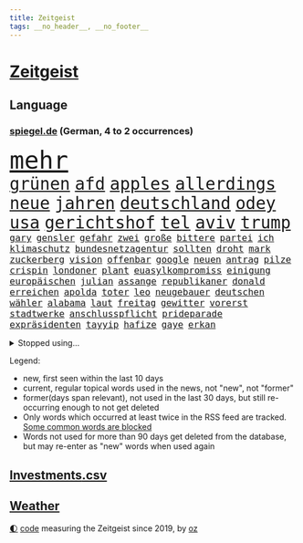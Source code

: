 ```yaml
---
title: Zeitgeist
tags: __no_header__, __no_footer__
---
```


# [Zeitgeist](https://oliz.io/zeitgeist/)

## Language

<h3><a href="https://www.spiegel.de" target="_blank">spiegel.de</a> (German, 4 to 2 occurrences)</h3>
<p style="font-family:monospace">
<span style="font-size:32pt"><a href="news_links.html#mehr" class="current">mehr</a></span>
<br>
<span style="font-size:22pt"><a href="news_links.html#grünen" class="current">grünen</a></span>
<span style="font-size:22pt"><a href="news_links.html#afd" class="current">afd</a></span>
<span style="font-size:22pt"><a href="news_links.html#apples" class="current">apples</a></span>
<span style="font-size:22pt"><a href="news_links.html#allerdings" class="current">allerdings</a></span>
<span style="font-size:22pt"><a href="news_links.html#neue" class="current">neue</a></span>
<span style="font-size:22pt"><a href="news_links.html#jahren" class="current">jahren</a></span>
<span style="font-size:22pt"><a href="news_links.html#deutschland" class="current">deutschland</a></span>
<span style="font-size:22pt"><a href="news_links.html#odey" class="new">odey</a></span>
<span style="font-size:22pt"><a href="news_links.html#usa" class="current">usa</a></span>
<span style="font-size:22pt"><a href="news_links.html#gerichtshof" class="current">gerichtshof</a></span>
<span style="font-size:22pt"><a href="news_links.html#tel" class="current">tel</a></span>
<span style="font-size:22pt"><a href="news_links.html#aviv" class="current">aviv</a></span>
<span style="font-size:22pt"><a href="news_links.html#trump" class="current">trump</a></span>
<br>
<span style="font-size:12pt"><a href="news_links.html#gary" class="current">gary</a></span>
<span style="font-size:12pt"><a href="news_links.html#gensler" class="new">gensler</a></span>
<span style="font-size:12pt"><a href="news_links.html#gefahr" class="current">gefahr</a></span>
<span style="font-size:12pt"><a href="news_links.html#zwei" class="current">zwei</a></span>
<span style="font-size:12pt"><a href="news_links.html#große" class="current">große</a></span>
<span style="font-size:12pt"><a href="news_links.html#bittere" class="new">bittere</a></span>
<span style="font-size:12pt"><a href="news_links.html#partei" class="current">partei</a></span>
<span style="font-size:12pt"><a href="news_links.html#ich" class="current">ich</a></span>
<span style="font-size:12pt"><a href="news_links.html#klimaschutz" class="current">klimaschutz</a></span>
<span style="font-size:12pt"><a href="news_links.html#bundesnetzagentur" class="current">bundesnetzagentur</a></span>
<span style="font-size:12pt"><a href="news_links.html#sollten" class="current">sollten</a></span>
<span style="font-size:12pt"><a href="news_links.html#droht" class="current">droht</a></span>
<span style="font-size:12pt"><a href="news_links.html#mark" class="current">mark</a></span>
<span style="font-size:12pt"><a href="news_links.html#zuckerberg" class="current">zuckerberg</a></span>
<span style="font-size:12pt"><a href="news_links.html#vision" class="current">vision</a></span>
<span style="font-size:12pt"><a href="news_links.html#offenbar" class="current">offenbar</a></span>
<span style="font-size:12pt"><a href="news_links.html#google" class="current">google</a></span>
<span style="font-size:12pt"><a href="news_links.html#neuen" class="current">neuen</a></span>
<span style="font-size:12pt"><a href="news_links.html#antrag" class="current">antrag</a></span>
<span style="font-size:12pt"><a href="news_links.html#pilze" class="new">pilze</a></span>
<span style="font-size:12pt"><a href="news_links.html#crispin" class="new">crispin</a></span>
<span style="font-size:12pt"><a href="news_links.html#londoner" class="current">londoner</a></span>
<span style="font-size:12pt"><a href="news_links.html#plant" class="current">plant</a></span>
<span style="font-size:12pt"><a href="news_links.html#euasylkompromiss" class="new">euasylkompromiss</a></span>
<span style="font-size:12pt"><a href="news_links.html#einigung" class="current">einigung</a></span>
<span style="font-size:12pt"><a href="news_links.html#europäischen" class="current">europäischen</a></span>
<span style="font-size:12pt"><a href="news_links.html#julian" class="current">julian</a></span>
<span style="font-size:12pt"><a href="news_links.html#assange" class="current">assange</a></span>
<span style="font-size:12pt"><a href="news_links.html#republikaner" class="current">republikaner</a></span>
<span style="font-size:12pt"><a href="news_links.html#donald" class="current">donald</a></span>
<span style="font-size:12pt"><a href="news_links.html#erreichen" class="current">erreichen</a></span>
<span style="font-size:12pt"><a href="news_links.html#apolda" class="new">apolda</a></span>
<span style="font-size:12pt"><a href="news_links.html#toter" class="current">toter</a></span>
<span style="font-size:12pt"><a href="news_links.html#leo" class="new">leo</a></span>
<span style="font-size:12pt"><a href="news_links.html#neugebauer" class="current">neugebauer</a></span>
<span style="font-size:12pt"><a href="news_links.html#deutschen" class="current">deutschen</a></span>
<span style="font-size:12pt"><a href="news_links.html#wähler" class="current">wähler</a></span>
<span style="font-size:12pt"><a href="news_links.html#alabama" class="current">alabama</a></span>
<span style="font-size:12pt"><a href="news_links.html#laut" class="current">laut</a></span>
<span style="font-size:12pt"><a href="news_links.html#freitag" class="current">freitag</a></span>
<span style="font-size:12pt"><a href="news_links.html#gewitter" class="new">gewitter</a></span>
<span style="font-size:12pt"><a href="news_links.html#vorerst" class="current">vorerst</a></span>
<span style="font-size:12pt"><a href="news_links.html#stadtwerke" class="current">stadtwerke</a></span>
<span style="font-size:12pt"><a href="news_links.html#anschlusspflicht" class="new">anschlusspflicht</a></span>
<span style="font-size:12pt"><a href="news_links.html#prideparade" class="new">prideparade</a></span>
<span style="font-size:12pt"><a href="news_links.html#expräsidenten" class="current">expräsidenten</a></span>
<span style="font-size:12pt"><a href="news_links.html#tayyip" class="current">tayyip</a></span>
<span style="font-size:12pt"><a href="news_links.html#hafize" class="new">hafize</a></span>
<span style="font-size:12pt"><a href="news_links.html#gaye" class="current">gaye</a></span>
<span style="font-size:12pt"><a href="news_links.html#erkan" class="new">erkan</a></span>
</p>
<details>
<summary>Stopped using...</summary>
<p class="former" style="font-size:12pt">
bemüht(961) fdpchef(961) kehrt(961) alarm(960) aussage(960) gewissen(960) hervor(960) magdeburg(960) himmel(959) rheinlandpfalz(959) verweigert(959) welle(959) fühlen(958) lieber(958) löhne(958) weltkrieg(958) blicken(957) entwurf(957) festnahme(957) hinaus(957) schwangerschaft(957) tötete(957) versprach(957) weiße(957) zahlreichen(957) ausländische(956) beschimpft(956) drosten(956) klein(956) lastwagen(956) tom(956) eindruck(955) kurzem(955) verkauf(955) verschiebt(955) dominiert(954) kontrolliert(954) sogenannte(954) tschechien(954) bayerns(953) carsten(953) passieren(953) riss(953) standort(953) steigenden(953) tausend(953) tiktok(953) begründung(952) berichterstattung(952) blieben(952) elfmeter(952) fahrrad(952) historiker(952) kiel(952) rtl(952) unmut(952) vorliegt(952) alpen(951) badenwürttembergs(951) bmw(951) christine(951) david(951) engagement(951) gesunken(951) gründer(951) höchste(951) hört(951) jüngste(951) nominiert(951) bahnhof(950) gutachten(950) verhängen(950) falsch(949) gegenteil(949) spdpolitiker(949) überlebte(949) bestehen(948) elektroauto(948) gestrichen(948) lebte(948) moderne(948) rückt(948) stets(948) ermöglichen(947) mitteln(947) mode(947) möglichst(947) problemen(947) spekuliert(947) tötet(947) babys(946) infektion(946) meist(946) 43(945) 600(945) amnesty(945) kaputt(945) lkw(945) täglich(945) umsatz(945) enthüllt(944) missbraucht(944) schottland(944) zugelassen(944) ökonom(944) besuchen(943) einreise(943) fußballprofi(943) sinnvoll(943) tokio(943) milliarde(942) reporter(942) trafen(942) appell(941) nachgewiesen(941) reiste(941) bewegen(940) gesamten(940) körperverletzung(940) marke(940) 3000(939) ereignisse(939) kontakte(939) presse(939) mieten(938) offiziellen(938) pflanzen(938) entsetzen(937) dran(935) umgeht(935) genauso(934) option(934) rollt(934) empfängt(933) spiegelumfrage(933) bürgerinnen(931) hoffnungen(930) ähnlich(930) journalist(929) schneider(929) unzufrieden(928) damals(927) wachsen(926) ämter(926) karten(925) landesweit(925) projekte(924) gehörte(922) abhängig(918) 91(914) verpasste(913) überfall(910) empfangen(908) bbc(904) startup(900) einfache(888) berichtete(863) räumte(847) cent(846) konfrontation(839) belästigung(826) verantwortliche(796) erschoss(789) unis(767) gewalttat(762) willkommen(760) notenbank(721) kontinent(718) drohende(711) 72(685) zugestimmt(670) brücken(668) bedankt(667) flut(667) gesund(658) amoklauf(656) superstars(656) komitee(654) 120(653) highlights(650) jenseits(640) wirtschaftskrise(632) hoffenheim(631) zurückziehen(630) moderner(627) kritischen(625) tabellenführer(625) universität(618) gesetzentwurf(612) royals(612) vorteil(605) söders(603) bekräftigt(601) schulden(600) großbank(593) mehrfamilienhaus(590) minus(587) bettina(586) bahnen(585) empfehlen(584) gewachsen(576) strackzimmermann(576) größtem(574) magazin(572) radikaler(568) inklusive(564) gletscher(561) coaching(553) fahndet(553) gewaltsamen(547) akw(544) auseinandersetzungen(540) gesteckt(535) guterres(535) schloss(532) motive(529) kretschmann(525) angekündigte(523) kriegs(523) zustimmung(523) teuerung(519) öffentlichrechtlichen(519) marieagnes(513) bat(509) stuhl(500) verpflichtung(500) verschwinden(494) gerichte(490) wettkampf(486) buckinghampalast(479) damalige(478) herausgefunden(478) afrikanischen(476) filmemacher(476) journalismus(473) tempolimit(473) geiselnahme(472) überzeugung(470) abseits(463) versteckte(463) sitz(459) absagen(453) geplanter(452) don(449) first(442) pannen(442) verschwörung(442) vorab(442) sanktioniert(439) ankommt(438) nukleare(437) betrieben(436) töchter(435) söhne(432) saporischschja(430) messerangriff(429) lindners(427) breiten(425) iranische(422) bewusst(421) prominenter(421) koch(420) modernen(420) lohn(418) braunschweig(416) ten(414) ergab(412) zuflucht(412) auslösen(410) abgrund(408) erlauben(408) g20(408) talent(408) spannung(407) suchten(407) fußballerinnen(406) schwarzes(403) großmutter(396) beliebtesten(395) filialen(391) hammer(386) franken(384) discounter(377) gepäck(376) prominenten(374) würdigt(373) carlo(372) lösungen(369) 8(365) dinner(364) einstecken(364) lidl(363) 80000(362) zeremonie(362) 110(361) kaiserslautern(361) budapest(359) steuerzahler(359) erdoğans(357) verklagen(357) elisabeth(356) save(352) oklahoma(349) 21jähriger(348) galten(348) künstlichen(346) andrew(344) grundschule(344) 86(342) camilla(342) massenproteste(341) update(340) mitgeteilt(339) notaufnahme(339) tempel(339) valley(339) neustart(337) olympischen(337) fehlten(336) nationale(335) mob(334) alzheimer(333) persönlicher(333) verbraucherzentrale(332) zuwanderung(332) verunglückten(331) bruno(328) sehe(327) fragwürdig(325) verspottet(324) dramatische(323) image(323) heißer(319) us(318) erlegen(317) fehlenden(312) ungerecht(312) fasst(310) repressionen(310) zurückhaltung(310) legal(309) oslo(309) starkwatzinger(309) einschlag(308) jubeln(308) ähnlichen(308) umweltschützer(305) eukommissar(304) freigabe(304) klimaschützer(304) ältesten(304) tode(302) scheiterten(301) etlichen(299) unterkunft(299) scheiden(294) überlastet(294) daneben(292) diana(292) nebenwirkungen(288) neukölln(288) raten(285) shitstorm(285) 25000(284) bürgergeld(284) hetze(283) hinrichtung(283) einziges(282) marvin(281) gründete(279) tücken(279) raketenangriffen(278) harmlos(277) ticketpreise(276) atomkraftwerk(275) wenigstens(272) elefanten(271) schwachstellen(271) herunter(269) vergisst(265) jackson(264) verurteilter(264) entstehen(262) angler(261) behindert(261) bussen(261) überreste(260) kündigung(259) stephan(259) durant(255) ernährung(255) zutritt(255) bauart(254) listen(254) unionsfraktion(254) beschwert(253) feierten(253) roboter(253) moralische(252) freigegeben(249) raumfahrt(247) monika(245) johan(244) stützt(241) beherrscht(240) wasserversorgung(240) wohnraum(240) fußballfans(239) krone(239) spiels(239) windsor(239) angesehen(238) caroline(238) königshaus(237) finanzkrise(236) legendär(236) hessischen(235) kurswechsel(235) phoenix(235) fortschritte(234) lkwfahrer(233) schwächt(233) abgeordneter(232) elektronische(232) wählt(232) eineinhalb(231) neymar(231) sportdirektor(231) verfängt(231) mögen(230) ukrainefeldzug(230) benennen(226) houston(226) morgan(226) eingezogen(223) menschenrechtsaktivisten(223) auszeichnung(222) grundschulen(222) raketenangriffe(222) zielt(222) bnd(218) bonbons(218) freundschaft(218) weltbank(218) machtlos(216) zusammengestoßen(216) abgewählt(215) koblenz(215) missionen(214) indonesien(210) 49euroticket(209) drehbücher(208) alice(204) p(203) designierte(202) großereignis(202) autorinnen(201) flüchtlingsheim(201) ioc(200) tottenham(200) beantragen(199) del(199) diversität(199) ausreise(198) gwyneth(198) paltrow(198) jeremy(197) orden(197) armin(196) interessieren(195) palmer(195) zigaretten(194) doping(192) one(192) chinareise(191) fdpverkehrsminister(191) spion(191) kritisierten(190) milliardenverlust(190) tübingen(190) ausgemacht(187) figuren(187) sms(187) bowie(186) wohnungsnot(186) antisemitischen(185) unerlaubt(185) redet(182) schmecken(182) verbindungen(181) abbauen(180) serbische(180) vollsperrung(180) bosch(179) pop(179) i̇mamoğlu(178) rivalität(178) infantino(177) wachsenden(177) dallas(176) mediathek(176) segler(175) bildchefredakteur(174) lauter(174) regimekritiker(174) unterbringung(174) entzweit(172) monatelangen(172) siebte(172) buenos(170) interviews(170) nutzerinnen(170) singen(170) aufpassen(169) hilfslieferungen(169) studio(169) gewöhnt(168) server(168) wein(168) engere(167) gianni(167) klimakleber(167) kritikern(166) produkten(166) gestalten(165) korruptionsermittlungen(165) kurzzeitig(165) affen(163) sinnbild(163) vorbereitung(163) 2009(162) flaggen(162) geraubt(162) ungewöhnliches(162) wirklichkeit(162) schieflage(160) supermarkt(160) ubahn(160) absolut(159) naturschützer(159) münzen(158) tvserie(157) anstrengend(156) erwähnt(156) fußgänger(156) gekündigt(156) ausbleibende(155) nina(155) 16jährige(154) belgier(154) munitionsbeschaffung(153) 2028(152) datenschützer(152) ähnlicher(152) 26jähriger(151) anzugreifen(151) bedauern(151) gerüchten(151) preisbremsen(151) fynn(150) informieren(150) kliemann(150) trieb(150) einkaufszentrum(149) lizenz(149) reisebus(149) säuglinge(149) weißes(149) leblos(148) perfekten(148) brettspiele(147) abschwächen(146) beliebter(146) entnommen(146) jva(146) lockt(146) sportlerinnen(146) attentäter(145) kundschaft(145) geiseln(144) gigantische(144) heimische(144) uwe(144) käse(143) pionier(143) transparent(143) vergab(143) voraussetzung(143) krebstherapie(142) naher(142) verzehr(142) csupolitiker(141) feldern(141) sprengsatz(141) todesliste(141) aires(140) entgleist(140) todesursache(140) traditionellen(140) bußgeld(139) genehmigungen(139) gerüstet(139) hungern(139) schätzungsweise(139) umzug(139) veränderte(139) gelder(138) lüdenscheid(138) ignorieren(137) abläuft(136) staatsgebiet(136) googles(135) nannte(135) ressourcen(134) straßenbahn(134) emotionale(133) männlichen(133) nachbarländern(133) vorfälle(133) amtsantritt(132) geheimnisse(132) a38(131) indizien(131) autobahnbrücke(130) passanten(130) gelaunt(129) parlamentarischen(129) geldbuße(128) normale(128) prinzen(128) abendessen(127) aufwind(127) chinese(127) flüchtig(127) verfolgten(127) aufträgen(126) geldgeber(126) bad(125) rückgrat(125) gesichtet(124) marode(124) zweck(124) hundebesitzer(123) knappheit(123) sprüche(123) temperatur(123) umweltministerin(123) 33jährige(122) 34jährige(122) ertragen(122) flensburg(122) charlotte(121) nervt(121) plätzen(121) baute(120) fatalen(120) jp(120) wayne(120) automarkt(119) floh(119) a3(118) vorwerfen(118) übers(118) liebt(117) republic(117) busch(116) ebike(116) isst(116) jene(116) ma(115) bundesligisten(114) derby(114) entsprechenden(114) gewünscht(114) solange(114) südsudan(114) flüchtlingspolitik(113) kassierte(113) ausweisung(112) chatbot(112) dopingfall(112) geo(112) queensland(112) gekippt(111) verhandelte(111) baden(110) gedient(110) geldtransporter(110) sätze(110) eskalierte(109) verfügbar(109) antonio(108) marin(108) medienbranche(108) polizeiangaben(108) steigert(108) stieß(108) akt(107) bundesbildungsministerin(106) religiösen(106) deklassiert(105) lagerfeld(105) monden(105) pflegen(105) abzocke(104) ambitionen(104) sanken(104) vermittlerrolle(104) 46(103) begreifen(103) hinzugefügt(103) ländlichen(103) skulptur(103) vermeintliche(103) bundesweiten(102) coronawarnapp(102) gültige(102) landtagswahl(102) besprechen(101) erneuerbaren(101) arts(100) copa(100) panik(100) vonovia(100) wahrscheinlichkeit(100) abstiegskampf(99) anzeigen(99) auffälligen(99) felipe(99) kleinere(99) traurig(99) tschechische(99) antike(98) dissens(98) rezensentin(98) 18000(97) gekrönt(97) magen(97) neapel(97) regierungsparteien(97) erforschen(96) herrmanns(96) italienisches(96) parteiaustritt(96) reschke(96) seltenen(96) tarifverhandlungen(96) vierjährigen(96) wagnersöldnern(96) dramatischer(95) generalstaatsanwältin(95) unruhe(95) 51(93) bauarbeiten(93) generäle(93) abgeraten(92) registrieren(92) siedlung(92) story(92) trier(92) verzögerung(92) bürogebäude(91) fachteam(91) kürt(91) schulklassen(91) simone(91) spiegelcartoonisten(91) stange(91) stärkt(91) 35jährige(90) ausrichtung(90) ausspähen(90) gestehen(90) hausbrand(90) philippe(90) desinfektionsmittel(89) organe(89) säugling(89) unfallursache(89) weiblichen(89) asylverfahren(88) sehbehinderte(88) sprünge(88) tourist(88) förster(87) geredet(87) leerer(87) mittelfeldstar(87) pianist(87) sicherheitslage(87) stasi(87) zuschüsse(87) blasphemie(86) coup(86) klubführung(86) lieferte(86) miniatur(86) mitglieds(86) music(86) weltmeisterin(86) wertvollste(86) crews(85) pharmakonzern(85) suns(85) taumelt(85) universum(85) achtzig(84) amtszeiten(84) befürworter(84) good(84) kontinente(84) sed(84) tui(84) weltklasse(84) zylindrische(84) argumentation(83) aufgerüstet(83) backen(83) bußgelder(83) landesgrenzen(83) menschliche(83) reddit(83) resnikow(83) schwärmen(83) élysée(83) ökonomin(83) anrufe(82) can(82) disziplin(82) epoche(82) kontrollierten(82) popsuperstar(82) reichelt(82) sexuelles(82) ausgewiesen(81) autoindustrie(81) deklassierte(81) giftige(81) jusochefin(81) leichtathletik(81) meeresspiegel(81) preisverleihung(81) rosenthal(81) schüchtern(81) spitzenkandidat(81) stürme(81) südostasien(81) trunkenheit(81) arbeitskampf(80) aufgestaut(80) feiernde(80) flugobjekte(80) neidisch(80) potenzial(80) schlappe(80) zellen(80) zugesagte(80) autobahnausbau(79) gier(79) lemon(79) mehrfacher(79) rückzugsort(79) wirbelstürme(79) affleck(78) hundekot(78) insidern(78) kurznachrichten(78) randalierer(78) rührt(78) arbeitgeberverband(77) bahnübergang(77) ebbe(77) erwecken(77) initiativen(77) sofortigen(77) söldnerchef(77) tarifabschluss(77) faust(76) gegnerischen(76) gestohlene(76) herbe(76) mund(76) nützlich(76) tragischen(76) wassermangel(76) wohngebiete(76) gabel(75) hildesheim(75) klopps(75) nairobi(75) zuzulassen(75) afrikanische(74) ausgelobt(74) eilig(74) eishockey(74) kantinen(74) kommendem(74) mensen(74) rio(74) schanelec(74) schulranzen(74) staatenbündnis(74) würmer(74) damaskus(73) energiepreisbremsen(73) entlohnt(73) laune(73) sitzenden(73) ssc(73) verwandt(73) athletinnen(72) geldquellen(72) regelt(72) slowenien(72) golfer(71) katarina(71) ostdeutschen(71) aufzeichnungen(70) legalisierung(70) militärparade(70) platzieren(70) rauer(70) schrank(70) sean(70) tabellenspitze(70) ajay(69) banga(69) frankie(69) friedensbewegung(69) konkreter(69) missbrauchsfälle(69) pflegeversicherung(69) stahlen(69) steuerpflichtige(69) talkshows(69) aufkommen(68) beliebtes(68) passend(68) rahmede(68) römisches(68) spannenden(68) spdzentrale(68) take(68) verwandeln(68) waffenmesse(68) erpressung(67) gewartet(67) klarem(67) patientenakte(67) schwacher(67) wirtschaftsleistung(67) 12000(66) heizungspläne(66) industrien(66) klimagruppe(66) sheeran(66) slowakei(66) transformation(66) vermissen(66) verzehrverbot(66) örtliche(66) bock(65) date(65) it(65) leuchten(65) pistolen(65) usbundesgericht(65) allzu(64) altkanzler(64) wörter(64) operationen(63) qin(63) sascha(63) tariflöhne(63) verkehrsunternehmen(63) gleichmäßig(62) raumfahrtagentur(62) schulweg(62) usbundesstaats(62) zerstreiten(62) bier(61) datensätze(61) fantastisch(61) kundgebungen(61) attraktive(60) delikatesse(60) missbrauchstaten(60) steinzeit(60) bezieht(59) brjansk(59) genaue(59) nahverkehrs(59) orchestra(59) sondersteuer(59) eilverfahren(58) eishockeyprofi(58) hehre(58) kontrollverlust(58) messengerdienst(58) molotowcocktails(58) nora(58) rückerstattungen(58) spektakulärer(58) topstars(58) apotheke(57) ermahnt(57) goretzka(57) musikalisch(57) säule(57) aufteilung(56) bahnreisende(56) bestanden(56) endometriose(56) gastronomie(56) gerast(56) gesundheitswesen(56) hitzerekord(56) kw(56) mädchenschulen(56) sprengungen(56) sprintrennen(56) tadschikistan(56) unerwünscht(56) zeichnete(56) bundeskriminalamt(55) dna(55) erschießen(55) gedrosselt(55) kampfjet(55) nasenspray(55) terrorakt(55) verstößen(55) vertuscht(55) wehrmacht(55) fehlentscheidungen(54) gegenwind(54) kiste(54) kommandeur(54) prekär(54) schnellere(54) siedlungen(54) ungebrochen(54) vermögenswerte(54) empfänger(53) erzbischof(53) faszinierend(53) flüchtlingshilfe(53) periode(53) personalentscheidung(53) portal(53) verschlingt(53) aktueller(52) aufwendige(51) einspruch(51) 44jähriger(50) hyperschallwaffen(50) nio(50) algenteppich(49) bundesligist(49) deutliches(49) hakenkreuze(49) infizieren(49) nominierung(49) professionelle(49) ultrarechten(49) duschen(48) mails(48) oberverwaltungsgericht(48) raumschiff(48) trotzte(48) vergiftungsfälle(48) voice(48) vorzüge(48) belarussen(47) ecuadors(47) jpmorgan(47) lebensmittelpreise(47) straflager(47) vermeintlich(47) beschlagnahmung(46) geliehen(46) j(46) krisenbank(46) landeschef(46) ranch(46) ticket(46) 57jähriger(45) 84(45) begeisterung(45) glücksfall(45) magazins(45) riskieren(45) unrealistisch(45) wettkämpfen(45) ärgern(45) challenges(44) prinzip(44) robin(44) spalten(44) säen(44) personenschutz(43) revolver(43) thron(43) unschuldig(43) atomunfall(42) elternkolumne(42) empfinden(42) tiny(42) bankenkrise(41) bankenturbulenzen(41) betonte(41) birgit(41) bundestags(41) diagnostiziert(41) klingelt(41) versorgungslage(41) webber(41) schäferhund(40) usbc(40) wiederzulassung(40) augenzeugen(39) beschworen(39) eigenem(39) feiertage(39) fußballmanager(39) juwelier(39) juweliergeschäft(39) royalen(39) schillernden(39) verhandlungsrunden(39) verlesen(39) abschottung(38) angehalten(38) kentucky(38) luftalarm(38) miterfinder(38) schottischen(38) sturmgewehre(38) trumpf(38) weltbevölkerung(38) astronomen(37) differenzen(37) eier(37) feierlichkeiten(37) flink(37) misere(37) referendum(37) staatsbürger(37) alibabagründer(36) drohte(36) monarch(36) nebenkläger(36) prekären(36) sprengstoff(36) files(35) fundstücke(35) liberaler(35) lustiger(35) oscarpreisträgerin(35) schmelzen(35) sorgerecht(35) wette(35) agentur(34) begrenzung(34) probiert(34) sanna(34) anonymer(33) bieter(33) bundeskriminalamts(33) erkannte(33) fläche(33) geklappt(33) geopolitische(33) inzucht(33) schleusen(33) uswahl(33) flecken(32) geldautomatensprenger(32) harold(32) juror(32) kanadische(32) klimaschutzgesetzes(32) koalitionsvertrag(32) logo(32) onkel(32) autopsie(31) fühle(31) nationalist(31) pflegebranche(31) psychischer(31) senden(31) aufgeladen(30) stuckradbarre(30) vorstadt(30) angibt(29) auferstehung(29) experiment(29) gefürchtet(29) grönland(29) homöopathie(29) tübingens(29) drogenkonsum(28) einsturz(28) imperialismus(28) aufarbeiten(27) berührt(27) biermarke(27) exministerpräsident(27) npr(27) parkinson(27) victor(27) zunge(27) bundesstaates(26) chicago(26) kasachstan(26) mothers(26) rettungshubschrauber(26) sang(26) usunternehmen(26) ü50(26) ’ndrangheta(26) erzwungen(25) horror(25) rahmedetalbrücke(25) reichtum(25) sonnenschutz(25) umtriebe(25) verfügen(25) vormals(25) vorstandsvorsitzende(25) bürgerkriegs(24) dringende(24) herausragende(24) skandalbank(24) söldner(24) texanischen(24) uranus(24) amokläufe(23) anspruchsvoll(23) durcheinanderbringen(23) schachwm(23) abzubrechen(22) exbildchefredakteur(22) haustür(22) machtkämpfe(22) radiosender(22) sprengmeister(22) wiederholten(22) bespitzeln(21) erschrecken(21) geldautomaten(21) konzernführung(21) kämen(21) lebenstraum(21) medikament(21) mustafa(21) plans(21) unberechenbar(21) dreist(20) gefängnisstrafen(20) netzwerke(20) todesfällen(20) tvrechte(20) vorräte(20) einfuhr(19) entzaubert(19) fußballmeisterschaft(19) jamie(19) mathias(19) spitzenkandidaten(19) zuneigung(19) begleitete(18) mach(18) stromschlag(18) berechnung(17) craig(17) derartigen(17) explodierte(17) monatlich(17) snooker(17) starship(17) tennisprofis(17) witt(17) brauer(16) löwe(16) preisgeld(16) problematisch(16) regierungen(16) sekte(16) sektenführer(16) solarenergie(16) verlorenem(16) überschatten(16) delegierten(15) geschrei(15) manipulationsskandal(15) nachbarstaaten(15) nachgesagt(15) problemfall(15) trittbrettfahrer(15) vereinfacht(15) verfangen(15) aß(14) bundesgesundheitsminister(14) louis(14) schief(14) wildblumen(14) yoga(14) pflastersteine(13) titelseite(13) wärmepumpengeschäft(13) aufgerollt(12) ausländer(12) champagner(12) evakuierte(12) flüchteten(12) gelyncht(12) investors(12) jahrhunderte(12) serien(12) traurige(12) unterschätzt(12) zollitsch(12) abbey(11) adler(11) barbara(11) beraterin(11) ereignis(11) heiztechnik(11) innenpolitische(11) probe(11) promille(11) trinke(11) tvmoderator(11) westminster(11)
</p>
</details>
<p>Legend:
<ul>
<li><span class="new">new</span>, first seen within the last 10 days</li>
<li><span class="current">current</span>, regular topical words used in the news, not "new", not "former"</li>
<li><span class="former">former(days span relevant)</span>, not used in the last 30 days, but still re-occurring enough to not get deleted</li>
<li>Only words which occurred at least twice in the RSS feed are tracked. <a href="language/filters.py">Some common words are blocked</a></li>
<li>Words not used for more than 90 days get deleted from the database, but may re-enter as "new" words when used again</li>
</ul>
</p>

## [Investments](investments.html)[.csv](investments.csv)

## [Weather](weather.html)

<footer>
<a href="javascript:toggleTheme()" class="nav">🌓</a>
<a href="https://github.com/ooz/zeitgeist">code</a> measuring the Zeitgeist since 2019, by <a href="https://oliz.io">oz</a>
</footer>
